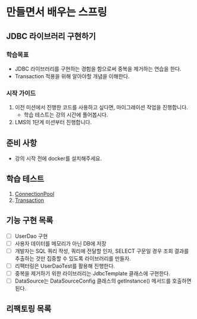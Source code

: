 # 만들면서 배우는 스프링

## JDBC 라이브러리 구현하기

### 학습목표

- JDBC 라이브러리를 구현하는 경험을 함으로써 중복을 제거하는 연습을 한다.
- Transaction 적용을 위해 알아야할 개념을 이해한다.

### 시작 가이드

1. 이전 미션에서 진행한 코드를 사용하고 싶다면, 마이그레이션 작업을 진행합니다.
   - 학습 테스트는 강의 시간에 풀어봅시다.
2. LMS의 1단계 미션부터 진행합니다.

## 준비 사항

- 강의 시작 전에 docker를 설치해주세요.

## 학습 테스트

1. [ConnectionPool](study/src/test/java/connectionpool)
2. [Transaction](study/src/test/java/transaction)

## 기능 구현 목록

- [ ] UserDao 구현
- [ ] 사용자 데이터를 메모리가 아닌 DB에 저장
- [ ] 개발자는 SQL 쿼리 작성, 쿼리에 전달할 인자, SELECT 구문일 경우 조회 결과를 추출하는 것만 집중할 수 있도록 라이브러리를 만들자.
- [ ] 리팩터링은 UserDaoTest를 활용해 진행한다.
- [ ] 중복을 제거하기 위한 라이브러리는 JdbcTemplate 클래스에 구현한다.
- [ ] DataSource는 DataSourceConfig 클래스의 getInstance() 메서드를 호출하면 된다.

## 리팩토링 목록
